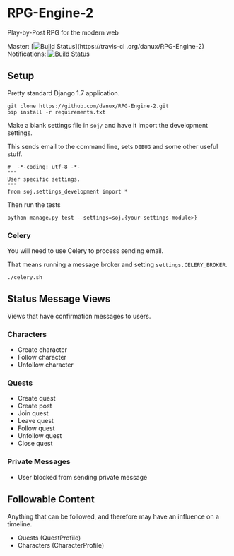 # RPG-Engine-2

Play-by-Post RPG for the modern web

Master: [![Build Status](https://travis-ci.org/danux/RPG-Engine-2.svg?branch=master)](https://travis-ci
.org/danux/RPG-Engine-2)
Notifications: [![Build Status](https://travis-ci.org/danux/RPG-Engine-2.svg?branch=notifications)](https://travis-ci.org/danux/RPG-Engine-2)


## Setup

Pretty standard Django 1.7 application.

```
git clone https://github.com/danux/RPG-Engine-2.git
pip install -r requirements.txt
```

Make a blank settings file in `soj/` and have it import the development settings.

This sends email to the command line, sets `DEBUG` and some other useful stuff.

```
#  -*-coding: utf-8 -*-
"""
User specific settings.
"""
from soj.settings_development import *
```

Then run the tests

```
python manage.py test --settings=soj.{your-settings-module>}
```

### Celery

You will need to use Celery to process sending email.

That means running a message broker and setting `settings.CELERY_BROKER`.

```
./celery.sh
```

## Status Message Views

Views that have confirmation messages to users.

### Characters

- Create character
- Follow character
- Unfollow character

### Quests

- Create quest
- Create post
- Join quest
- Leave quest
- Follow quest
- Unfollow quest
- Close quest

### Private Messages

- User blocked from sending private message


## Followable Content

Anything that can be followed, and therefore may have an influence on a timeline.

- Quests (QuestProfile)
- Characters (CharacterProfile)
